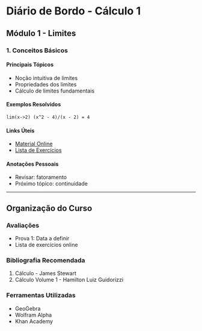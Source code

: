 # Diário de Bordo - Cálculo 1

## Módulo 1 - Limites

### 1. Conceitos Básicos

#### Principais Tópicos
- Noção intuitiva de limites
- Propriedades dos limites
- Cálculo de limites fundamentais

#### Exemplos Resolvidos
```
lim(x->2) (x^2 - 4)/(x - 2) = 4
```

#### Links Úteis
- [Material Online](link_do_material)
- [Lista de Exercícios](link_dos_exercicios)

#### Anotações Pessoais
- Revisar: fatoramento
- Próximo tópico: continuidade

---

## Organização do Curso

### Avaliações
- Prova 1: Data a definir
- Lista de exercícios online

### Bibliografia Recomendada
1. Cálculo - James Stewart
2. Cálculo Volume 1 - Hamilton Luiz Guidorizzi

### Ferramentas Utilizadas
- GeoGebra
- Wolfram Alpha
- Khan Academy
